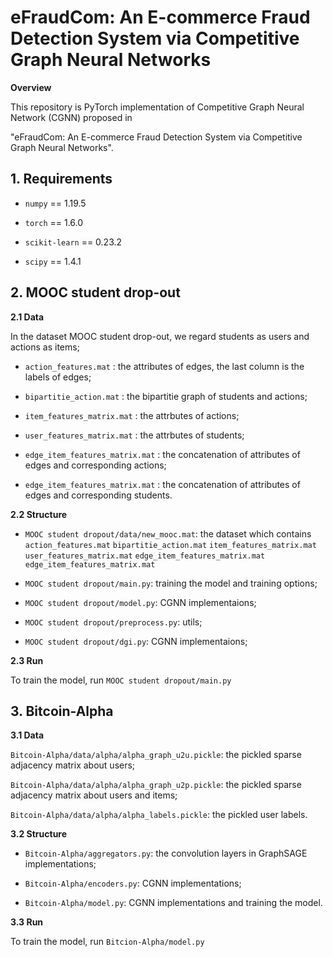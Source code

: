 # eFraudCom: An E-commerce Fraud Detection System via Competitive Graph Neural Networks
**Overview** 

This repository is PyTorch implementation of Competitive Graph Neural Network (CGNN) proposed in 

"eFraudCom: An E-commerce Fraud Detection System via Competitive Graph Neural Networks".

## 1. Requirements

* ```numpy``` == 1.19.5

* ```torch``` == 1.6.0

* ```scikit-learn``` == 0.23.2

* ```scipy``` == 1.4.1

## 2. MOOC student drop-out

**2.1 Data**

In the dataset MOOC student drop-out, we regard students as users and actions as items;

* ```action_features.mat``` : the attributes of edges, the last column is the labels of edges;

* ```bipartitie_action.mat``` : the bipartitie graph of students and actions;

* ```item_features_matrix.mat``` : the attrbutes of actions;

* ```user_features_matrix.mat``` : the attrbutes of students;

* ```edge_item_features_matrix.mat``` : the concatenation of attributes of edges and corresponding actions;

* ```edge_item_features_matrix.mat``` : the concatenation of attributes of edges and corresponding students.

**2.2 Structure**

* ```MOOC student dropout/data/new_mooc.mat```: the dataset which contains ```action_features.mat``` ```bipartitie_action.mat``` ```item_features_matrix.mat``` ```user_features_matrix.mat``` ```edge_item_features_matrix.mat``` ```edge_item_features_matrix.mat```

* ```MOOC student dropout/main.py```: training the model and training options; 

* ```MOOC student dropout/model.py```:  CGNN implementaions;

* ```MOOC student dropout/preprocess.py```: utils;

* ```MOOC student dropout/dgi.py```: CGNN implementaions;


**2.3 Run**

To train the model, run ```MOOC student dropout/main.py```

## 3. Bitcoin-Alpha



**3.1 Data**

```Bitcoin-Alpha/data/alpha/alpha_graph_u2u.pickle```: the pickled sparse adjacency matrix about users;

```Bitcoin-Alpha/data/alpha/alpha_graph_u2p.pickle```: the pickled sparse adjacency matrix about users and items;

```Bitcoin-Alpha/data/alpha/alpha_labels.pickle```: the pickled user labels.

**3.2 Structure**

* ```Bitcoin-Alpha/aggregators.py```: the convolution layers in GraphSAGE implementations;

* ```Bitcoin-Alpha/encoders.py```: CGNN implementations;

* ```Bitcoin-Alpha/model.py```: CGNN implementations and training the model.


**3.3 Run**

To train the model, run ```Bitcion-Alpha/model.py```
